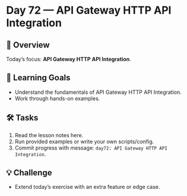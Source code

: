 # Day 72 — API Gateway HTTP API Integration

## 📖 Overview
Today’s focus: **API Gateway HTTP API Integration**.

## 🎯 Learning Goals
- Understand the fundamentals of API Gateway HTTP API Integration.
- Work through hands-on examples.

## 🛠️ Tasks
1. Read the lesson notes here.
2. Run provided examples or write your own scripts/config.
3. Commit progress with message: `day72: API Gateway HTTP API Integration`.

## 💡 Challenge
- Extend today’s exercise with an extra feature or edge case.
